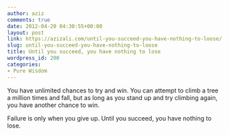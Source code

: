 ```yaml
---
author: aziz
comments: true
date: 2012-04-20 04:30:55+00:00
layout: post
link: https://azizali.com/until-you-succeed-you-have-nothing-to-loose/
slug: until-you-succeed-you-have-nothing-to-loose
title: Until you succeed, you have nothing to lose
wordpress_id: 200
categories:
- Pure Wisdom
---
```


You have unlimited chances to try and win. You can attempt to climb a tree a million times and fall, but as long as you stand up and try climbing again, you have another chance to win.

Failure is only when you give up. Until you succeed, you have nothing to lose.
